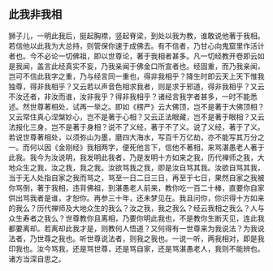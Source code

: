 ##  此我非我相

狮子儿，一明此我后，挺起胸襟，竖起脊梁，到处以我为教，谁敢说他著于我相。若信他以此我为大总持，则管保你速于成佛去。有不信者，乃甘心向鬼窟里作活计者也。今不必论一切佛祖，即以世尊论，著于我相者甚多。凡一切经教开卷即云如是我闻，盖言此经真实不妄，乃我亲闻于佛金口所宣者也。经固重，而乃我亲闻，岂可不信此我字之重，乃与经言同一重也，得非我相乎？降生时即云天上天下惟我独尊，得非我相乎？又云若以声音色相求我者，则是求于邪道，得非我相乎？又云不汝还者，非汝而谁，汝非我乎？得非我相乎？诸经言我字者甚多，一时不能悉述。然世尊著相处，试再一举之。即如《楞严》云大佛顶，岂不是著于大佛顶相？又云常住真心涅槃妙心，岂不是著于心相？又云正法眼藏，岂不是著于眼相？又云法报化三身，岂不是著于身相？说不了义经，著于不了义。说了义经，著于了义。若说世尊著相处，以须弥山为墨，磨四大海水，写百千万亿劫，亦不能写其万分之一。而何以因《金刚经》我相两字，便死他言下，信他不著相，来骂湛愚老人著于此我。我今为汝说明，我发明此我者，乃是发明十方如来之我，历代禅师之我，大地众生之我，汝之我，我之我。汝欲骂我之我，即是汝自骂其我。汝欲自骂其我，当于无人处指自家之我而骂之，骂至一日二日三日，再至于七日，果然自家之我被你骂倒，著于我相，违背佛祖，到湛愚老人前来，教你吃一百二十棒，直要你自家供出骂我者是谁，才恕你。再参三十年，还未梦见在。我且问你，你识得十方如来的我么？历代禅师及大地众生的我么？汝之我，我之我么？经云我相之我么？人与众生寿者之我么？世尊教你且离相，乃要你明此我也，不是教你生断灭见，连此我都要离却。若离却此我才是，则教何人悟道？又何得有一世尊来为我说法？为我说法者，乃世尊之我也。听世尊说法者，则我之我也。一说一听，两我相对，即是我印我也。汝今骂我，还是骂世尊，还是骂自家，还是骂湛愚老人，我则不能辨也。诸方当深自思之。

